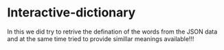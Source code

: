 # Interactive-dictionary
In this we did try to retrive the defination of the words from the JSON data and at the same time tried to provide simillar meanings available!!!

